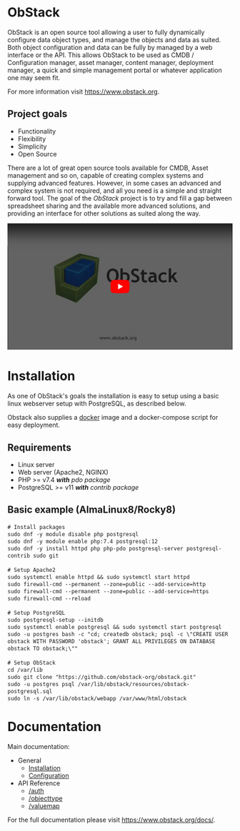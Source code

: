 # ObStack

ObStack is an open source tool allowing a user to fully dynamically configure data object types, and manage the objects and data as suited. Both object configuration and data can be fully by managed by a web interface or the API. This allows ObStack to be used as CMDB / Configuration manager, asset manager, content manager, deployment manager, a quick and simple management portal or whatever application one may seem fit.

For more information visit <a href="https://www.obstack.org" target="_blank">https://www.obstack.org</a>.

## Project goals

* Functionality
* Flexibility
* Simplicity
* Open Source

There are a lot of great open source tools available for CMDB, Asset management and so on, capable of creating complex systems and supplying advanced features. However, in some cases an advanced and complex system is not required, and all you need is a simple and straight forward tool. The goal of the *ObStack* project is to try and fill a gap between spreadsheet sharing and the available more advanced solutions, and providing an interface for other solutions as suited along the way.

[![](./img/os-yt1.png)](https://youtu.be/H8jDNsbyuf4)


# Installation

As one of ObStack's goals the installation is easy to setup using a basic linux webserver setup with PostgreSQL, as described below.

Obstack also supplies a <a href="https://github.com/obstack-org/obstack-docker" target="_blank">docker</a> image and a docker-compose script for easy deployment.

## Requirements

* Linux server
* Web server (Apache2, NGINX)
* PHP >= v7.4 _**with** pdo package_
* PostgreSQL >= v11 _**with** contrib package_

## Basic example (AlmaLinux8/Rocky8)
 
```
# Install packages
sudo dnf -y module disable php postgresql
sudo dnf -y module enable php:7.4 postgresql:12
sudo dnf -y install httpd php php-pdo postgresql-server postgresql-contrib sudo git

# Setup Apache2
sudo systemctl enable httpd && sudo systemctl start httpd
sudo firewall-cmd --permanent --zone=public --add-service=http
sudo firewall-cmd --permanent --zone=public --add-service=https
sudo firewall-cmd --reload

# Setup PostgreSQL
sudo postgresql-setup --initdb
sudo systemctl enable postgresql && sudo systemctl start postgresql
sudo -u postgres bash -c "cd; createdb obstack; psql -c \"CREATE USER obstack WITH PASSWORD 'obstack'; GRANT ALL PRIVILEGES ON DATABASE obstack TO obstack;\""

# Setup ObStack
cd /var/lib
sudo git clone "https://github.com/obstack-org/obstack.git"
sudo -u postgres psql /var/lib/obstack/resources/obstack-postgresql.sql
sudo ln -s /var/lib/obstack/webapp /var/www/html/obstack
```
# Documentation

Main documentation:

* General
  * [Installation](./docs/obstack-installation.md)
  * [Configuration](./docs/obstack-configuration.md)
* API Reference
  * [/auth](./docs/api-auth.md)
  * [/objecttype](./docs/api-objecttype.md)
  * [/valuemap](./docs/api-valuemap.md)

For the full documentation please visit <a href="https://www.obstack.org/docs/" target="_blank">https://www.obstack.org/docs/</a>.
